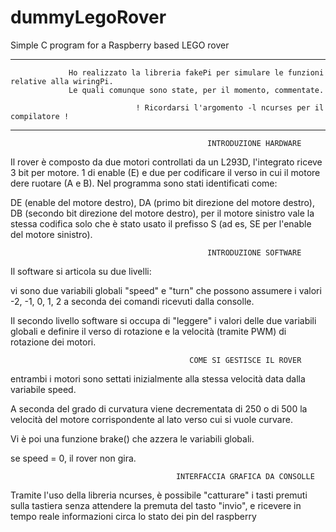 # dummyLegoRover
Simple C program for a Raspberry based LEGO rover

------------------------------------------------------------------------------------------------------------------------------

                 Ho realizzato la libreria fakePi per simulare le funzioni relative alla wiringPi.
                 Le quali comunque sono state, per il momento, commentate.
                       
                                ! Ricordarsi l'argomento -l ncurses per il compilatore !

------------------------------------------------------------------------------------------------------------------------------


                                                INTRODUZIONE HARDWARE

Il rover è composto da due motori controllati da un L293D, l'integrato riceve 3 bit per motore. 1 di enable (E) e due per codificare il verso in cui il motore dere ruotare (A e B). Nel programma sono stati identificati come: 

DE (enable del motore destro), 
DA (primo bit direzione del motore destro),
DB (secondo bit direzione del motore destro),
per il motore sinistro vale la stessa codifica solo che è stato usato il prefisso S (ad es, SE per l'enable del motore sinistro).


                                                INTRODUZIONE SOFTWARE

Il software si articola su due livelli:

vi sono due variabili globali "speed" e "turn" che possono assumere i valori -2, -1, 0, 1, 2 a seconda dei comandi ricevuti dalla consolle.

Il secondo livello software si occupa di "leggere" i valori delle due variabili globali e definire il verso di rotazione e la velocità (tramite PWM) di rotazione dei motori.



                                            COME SI GESTISCE IL ROVER

entrambi i motori sono settati inizialmente alla stessa velocità data dalla variabile speed.

A seconda del grado di curvatura viene decrementata di 250 o di 500 la velocità del motore corrispondente al lato verso cui si vuole curvare.

Vi è poi una funzione brake() che azzera le variabili globali.

se speed = 0, il rover non gira.


                                         INTERFACCIA GRAFICA DA CONSOLLE

Tramite l'uso della libreria ncurses, è possibile "catturare" i tasti premuti sulla tastiera senza attendere la premuta del tasto "invio", e ricevere in tempo reale informazioni circa lo stato dei pin del raspberry
